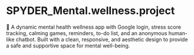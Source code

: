# SPYDER_Mental.wellness.project
🧘 A dynamic mental health wellness app with Google login, stress score tracking, calming games, reminders, to-do list, and an anonymous human-like chatbot. Built with a clean, responsive, and aesthetic design to provide a safe and supportive space for mental well-being.
